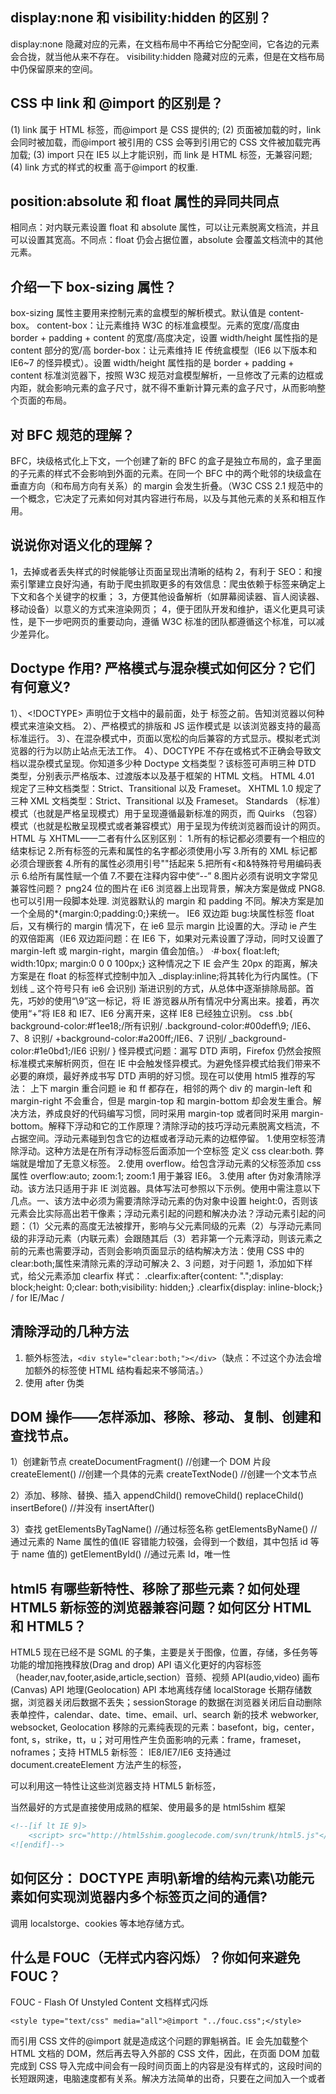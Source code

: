 ## display:none 和 visibility:hidden 的区别？

display:none 隐藏对应的元素，在文档布局中不再给它分配空间，它各边的元素会合拢，就当他从来不存在。
visibility:hidden 隐藏对应的元素，但是在文档布局中仍保留原来的空间。

## CSS 中 link 和 @import 的区别是？

(1) link 属于 HTML 标签，而@import 是 CSS 提供的;
(2) 页面被加载的时，link 会同时被加载，而@import 被引用的 CSS 会等到引用它的 CSS 文件被加载完再加载;
(3) import 只在 IE5 以上才能识别，而 link 是 HTML 标签，无兼容问题;
(4) link 方式的样式的权重 高于@import 的权重.

## position:absolute 和 float 属性的异同共同点

相同点：对内联元素设置 float 和 absolute 属性，可以让元素脱离文档流，并且可以设置其宽高。不同点：float 仍会占据位置，absolute 会覆盖文档流中的其他元素。

## 介绍一下 box-sizing 属性？

box-sizing 属性主要用来控制元素的盒模型的解析模式。默认值是 content-box。
content-box：让元素维持 W3C 的标准盒模型。元素的宽度/高度由 border + padding + content 的宽度/高度决定，设置 width/height 属性指的是 content 部分的宽/高
border-box：让元素维持 IE 传统盒模型（IE6 以下版本和 IE6~7 的怪异模式）。设置 width/height 属性指的是 border + padding + content 标准浏览器下，按照 W3C 规范对盒模型解析，一旦修改了元素的边框或内距，就会影响元素的盒子尺寸，就不得不重新计算元素的盒子尺寸，从而影响整个页面的布局。

## 对 BFC 规范的理解？

BFC，块级格式化上下文，一个创建了新的 BFC 的盒子是独立布局的，盒子里面的子元素的样式不会影响到外面的元素。在同一个 BFC 中的两个毗邻的块级盒在垂直方向（和布局方向有关系）的 margin 会发生折叠。（W3C CSS 2.1 规范中的一个概念，它决定了元素如何对其内容进行布局，以及与其他元素的关系和相互作用。

## 说说你对语义化的理解？

1，去掉或者丢失样式的时候能够让页面呈现出清晰的结构
2，有利于 SEO：和搜索引擎建立良好沟通，有助于爬虫抓取更多的有效信息：爬虫依赖于标签来确定上下文和各个关键字的权重；
3，方便其他设备解析（如屏幕阅读器、盲人阅读器、移动设备）以意义的方式来渲染网页；
4，便于团队开发和维护，语义化更具可读性，是下一步吧网页的重要动向，遵循 W3C 标准的团队都遵循这个标准，可以减少差异化。

## Doctype 作用? 严格模式与混杂模式如何区分？它们有何意义?

1）、<!DOCTYPE> 声明位于文档中的最前面，处于 <html> 标签之前。告知浏览器以何种模式来渲染文档。
2）、严格模式的排版和 JS 运作模式是 以该浏览器支持的最高标准运行。
3）、在混杂模式中，页面以宽松的向后兼容的方式显示。模拟老式浏览器的行为以防止站点无法工作。
4）、DOCTYPE 不存在或格式不正确会导致文档以混杂模式呈现。你知道多少种 Doctype 文档类型？该标签可声明三种 DTD 类型，分别表示严格版本、过渡版本以及基于框架的 HTML 文档。
HTML 4.01 规定了三种文档类型：Strict、Transitional 以及 Frameset。
XHTML 1.0 规定了三种 XML 文档类型：Strict、Transitional 以及 Frameset。
Standards （标准）模式（也就是严格呈现模式）用于呈现遵循最新标准的网页，而 Quirks
（包容）模式（也就是松散呈现模式或者兼容模式）用于呈现为传统浏览器而设计的网页。
HTML 与 XHTML——二者有什么区别区别： 1.所有的标记都必须要有一个相应的结束标记 2.所有标签的元素和属性的名字都必须使用小写 3.所有的 XML 标记都必须合理嵌套 4.所有的属性必须用引号""括起来 5.把所有<和&特殊符号用编码表示 6.给所有属性赋一个值 7.不要在注释内容中使“--” 8.图片必须有说明文字常见兼容性问题？
png24 位的图片在 iE6 浏览器上出现背景，解决方案是做成 PNG8.也可以引用一段脚本处理.
浏览器默认的 margin 和 padding 不同。解决方案是加一个全局的\*{margin:0;padding:0;}来统一。
IE6 双边距 bug:块属性标签 float 后，又有横行的 margin 情况下，在 ie6 显示 margin 比设置的大。浮动 ie 产生的双倍距离（IE6 双边距问题：在 IE6 下，如果对元素设置了浮动，同时又设置了 margin-left 或 margin-right，margin 值会加倍。）
·#·box{ float:left; width:10px; margin:0 0 0 100px;}
这种情况之下 IE 会产生 20px 的距离，解决方案是在 float 的标签样式控制中加入 _display:inline;将其转化为行内属性。(下划线 _ 这个符号只有 ie6 会识别)
渐进识别的方式，从总体中逐渐排除局部。首先，巧妙的使用“\9”这一标记，将 IE 游览器从所有情况中分离出来。接着，再次使用“+”将 IE8 和 IE7、IE6 分离开来，这样 IE8 已经独立识别。
css
.bb{
background-color:#f1ee18;/所有识别/
.background-color:#00deff\9; /IE6、7、8 识别/
+background-color:#a200ff;/IE6、7 识别/
\_background-color:#1e0bd1;/IE6 识别/
}
怪异模式问题：漏写 DTD 声明，Firefox 仍然会按照标准模式来解析网页，但在 IE 中会触发怪异模式。为避免怪异模式给我们带来不必要的麻烦，最好养成书写 DTD 声明的好习惯。现在可以使用 html5 推荐的写法：<doctype html>
上下 margin 重合问题
ie 和 ff 都存在，相邻的两个 div 的 margin-left 和 margin-right 不会重合，但是 margin-top 和 margin-bottom 却会发生重合。解决方法，养成良好的代码编写习惯，同时采用 margin-top 或者同时采用 margin-bottom。解释下浮动和它的工作原理？清除浮动的技巧浮动元素脱离文档流，不占据空间。浮动元素碰到包含它的边框或者浮动元素的边框停留。 1.使用空标签清除浮动。这种方法是在所有浮动标签后面添加一个空标签 定义 css clear:both. 弊端就是增加了无意义标签。 2.使用 overflow。给包含浮动元素的父标签添加 css 属性 overflow:auto; zoom:1; zoom:1 用于兼容 IE6。 3.使用 after 伪对象清除浮动。该方法只适用于非 IE 浏览器。具体写法可参照以下示例。使用中需注意以下几点。一、该方法中必须为需要清除浮动元素的伪对象中设置 height:0，否则该元素会比实际高出若干像素；浮动元素引起的问题和解决办法？浮动元素引起的问题：（1）父元素的高度无法被撑开，影响与父元素同级的元素（2）与浮动元素同级的非浮动元素（内联元素）会跟随其后（3）若非第一个元素浮动，则该元素之前的元素也需要浮动，否则会影响页面显示的结构解决方法：使用 CSS 中的 clear:both;属性来清除元素的浮动可解决 2、3 问题，对于问题 1，添加如下样式，给父元素添加 clearfix 样式：
.clearfix:after{content: ".";display: block;height: 0;clear: both;visibility: hidden;}
.clearfix{display: inline-block;} / for IE/Mac /

## 清除浮动的几种方法

1. 额外标签法，`<div style="clear:both;"></div>`（缺点：不过这个办法会增加额外的标签使 HTML 结构看起来不够简洁。）
2. 使用 after 伪类

## DOM 操作——怎样添加、移除、移动、复制、创建和查找节点。

1）创建新节点
createDocumentFragment() //创建一个 DOM 片段
createElement() //创建一个具体的元素
createTextNode() //创建一个文本节点

2）添加、移除、替换、插入
appendChild()
removeChild()
replaceChild()
insertBefore() //并没有 insertAfter()

3）查找
getElementsByTagName() //通过标签名称
getElementsByName() //通过元素的 Name 属性的值(IE 容错能力较强，会得到一个数组，其中包括 id 等于 name 值的)
getElementById() //通过元素 Id，唯一性

## html5 有哪些新特性、移除了那些元素？如何处理 HTML5 新标签的浏览器兼容问题？如何区分 HTML 和 HTML5？

HTML5 现在已经不是 SGML 的子集，主要是关于图像，位置，存储，多任务等功能的增加拖拽释放(Drag and drop) API
语义化更好的内容标签（header,nav,footer,aside,article,section）音频、视频 API(audio,video)
画布(Canvas) API
地理(Geolocation) API
本地离线存储 localStorage 长期存储数据，浏览器关闭后数据不丢失；sessionStorage 的数据在浏览器关闭后自动删除表单控件，calendar、date、time、email、url、search
新的技术 webworker, websocket, Geolocation
移除的元素纯表现的元素：basefont，big，center，font, s，strike，tt，u；对可用性产生负面影响的元素：frame，frameset，noframes；支持 HTML5 新标签：
IE8/IE7/IE6 支持通过 document.createElement 方法产生的标签，

可以利用这一特性让这些浏览器支持 HTML5 新标签，

当然最好的方式是直接使用成熟的框架、使用最多的是 html5shim 框架

```html
<!--[if lt IE 9]>
    <script> src="http://html5shim.googlecode.com/svn/trunk/html5.js"</script>
<![endif]-->
```

## 如何区分： DOCTYPE 声明\新增的结构元素\功能元素如何实现浏览器内多个标签页之间的通信?

调用 localstorge、cookies 等本地存储方式。

## 什么是 FOUC（无样式内容闪烁）？你如何来避免 FOUC？

FOUC - Flash Of Unstyled Content 文档样式闪烁

    <style type="text/css" media="all">@import "../fouc.css";</style>

而引用 CSS 文件的@import 就是造成这个问题的罪魁祸首。IE 会先加载整个 HTML 文档的 DOM，然后再去导入外部的 CSS 文件，因此，在页面 DOM 加载完成到 CSS 导入完成中间会有一段时间页面上的内容是没有样式的，这段时间的长短跟网速，电脑速度都有关系。解决方法简单的出奇，只要在<head>之间加入一个<link>或者<script>元素就可以了。

## null 和 undefined 的区别？

null 是一个表示”无”的对象，转为数值时为 0；
undefined 是一个表示”无”的原始值，转为数值时为 NaN。当声明的变量还未被初始化时，变量的默认值为 undefined。
null 用来表示尚未存在的对象，常用来表示函数企图返回一个不存在的对象。

undefined 表示”缺少值”，就是此处应该有一个值，但是还没有定义。典型用法是：（1）变量被声明了，但没有赋值时，就等于 undefined。（2) 调用函数时，应该提供的参数没有提供，该参数等于 undefined。（3）对象没有赋值的属性，该属性的值为 undefined。（4）函数没有返回值时，默认返回 undefined。

null 表示”没有对象”，即该处不应该有值。典型用法是：（1） 作为函数的参数，表示该函数的参数不是对象。（2） 作为对象原型链的终点。

## new 操作符具体干了什么呢?

1. 创建一个空对象，并且 this 变量引用该对象，同时还继承了该函数的原型。
2. 属性和方法被加入到 this 引用的对象中。
3. 新创建的对象由 this 所引用，并且最后隐式的返回 this 。

   var obj = {};
   obj._proto_ = Base.prototype;
   Base.call(obj);

## js 延迟加载的方式有哪些？

defer 和 async
动态创建 DOM 方式（创建 script，插入到 DOM 中，加载完毕后 callBack）按需异步载入 js

## call() 和 apply() 的区别和作用

作用：动态改变某个类的某个方法的运行环境（执行上下文）区别：传参不同

## 哪些操作会造成内存泄漏

内存泄漏指任何对象在您不再拥有或需要它之后仍然存在。垃圾回收器定期扫描对象，并计算引用了每个对象的其他对象的数量。如果一个对象的引用数量为 0（没有其他对象引用过该对象），或对该对象的惟一引用是循环的，那么该对象的内存即可回收。
setTimeout 的第一个参数使用字符串而非函数的话，会引发内存泄漏。闭包、控制台日志、循环（在两个对象彼此引用且彼此保留时，就会产生一个循环）详见：[详解 js 变量、作用域及内存][4]

## 列举 IE 与其他浏览器不一样的特性？

IE 支持 currentStyle，FIrefox 使用 getComputStyle
IE 使用 innerText，Firefox 使用 textContent
滤镜方面：IE:filter:alpha(opacity= num)；Firefox：-moz-opacity:num
事件方面：IE：attachEvent：火狐是 addEventListener
鼠标位置：IE 是 event.clientX；火狐是 event.pageX
IE 使用 event.srcElement；Firefox 使用 event.target
IE 中消除 list 的原点仅需 margin:0 即可达到最终效果；FIrefox 需要设置 margin:0;padding:0 以及 list-style:none
CSS 圆角：ie7 以下不支持圆角
WEB 应用从服务器主动推送 Data 到客户端有那些方式？
Javascript 数据推送
Commet：基于 HTTP 长连接的服务器推送技术基于 WebSocket 的推送方案
SSE（Server-Send Event）：服务器推送数据新方式

## 对前端界面工程师这个职位是怎么样理解的？它的前景会怎么样？

前端是最贴近用户的程序员，比后端、数据库、产品经理、运营、安全都近。
1、实现界面交互
2、提升用户体验
3、有了 Node.js，前端可以实现服务端的一些事情

前端是最贴近用户的程序员。前端的能力就是能让产品从 90 分进化到 100 分，甚至更好，参与项目，快速高质量完成实现效果图，精确到 1px；与团队成员，UI 设计，产品经理的沟通；做好的页面结构，页面重构和用户体验；处理 hack，兼容、写出优美的代码格式；针对服务器的优化、拥抱最新前端技术。

## 一个页面从输入 URL 到页面加载显示完成，这个过程中都发生了什么？

**分为 4 个步骤：**

（1）当发送一个 URL 请求时，不管这个 URL 是 Web 页面的 URL 还是 Web 页面上每个资源的 URL，浏览器都会开启一个线程来处理这个请求，同时在远程 DNS 服务器上启动一个 DNS 查询。这能使浏览器获得请求对应的 IP 地址。

（2）浏览器与远程 Web 服务器通过 TCP 三次握手协商来建立一个 TCP/IP 连接。该握手包括一个同步报文，一个同步-应答报文和一个应答报文，这三个报文在 浏览器和服务器之间传递。该握手首先由客户端尝试建立起通信，而后服务器应答并接受客户端的请求，最后由客户端发出该请求已经被接受的报文。

（3）一旦 TCP/IP 连接建立，浏览器会通过该连接向远程服务器发送 HTTP 的 GET 请求。远程服务器找到资源并使用 HTTP 响应返回该资源，值为 200 的 HTTP 响应状态表示一个正确的响应。

（4）此时，Web 服务器提供资源服务，客户端开始下载资源。请求返回后，便进入了我们关注的前端模块简单来说，浏览器会解析 HTML 生成 DOM Tree，其次会根据 CSS 生成 CSS Rule Tree，而 javascript 又可以根据 DOM API 操作 DOM
详情百度：从输入 URL 到浏览器接收的过程中发生了什么事情？

## javascript 对象的几种创建方式

1. 工厂模式
2. 构造函数模式
3. 原型模式
4. 混合构造函数和原型模式
5. 动态原型模式
6. 寄生构造函数模式
7. 稳妥构造函数模式

## javascript 继承的 6 种方法

1. 原型链继承
2. 借用构造函数继承
3. 组合继承(原型+借用构造)
4. 原型式继承
5. 寄生式继承
6. 寄生组合式继承创建 ajax 的过程（本次有代码）
   (1)创建 XMLHttpRequest 对象,也就是创建一个异步调用对象.
   (2)创建一个新的 HTTP 请求,并指定该 HTTP 请求的方法、URL 及验证信息.
   (3)设置响应 HTTP 请求状态变化的函数.
   (4)发送 HTTP 请求.
   (5)获取异步调用返回的数据.
   (6)使用 JavaScript 和 DOM 实现局部刷新.

## 异步加载和延迟加载

1.异步加载的方案： 动态插入 script 标签 2.通过 ajax 去获取 js 代码，然后通过 eval 执行
3.script 标签上添加 defer 或者 async 属性 4.创建并插入 iframe，让它异步执行 js 5.延迟加载：有些 js 代码并不是页面初始化的时候就立刻需要的，而稍后的某些情况才需要 ie 各版本和 chrome 可以并行下载多少个资源 IE6 两个并发，iE7 升级之后的 6 个并发，之后版本也是 6 个
Firefox，chrome 也是 6 个

## Flash、Ajax 各自的优缺点，在使用中如何取舍？

Flash 适合处理多媒体、矢量图形、访问机器；对 CSS、处理文本上不足，不容易被搜索。
Ajax 对 CSS、文本支持很好，支持搜索；多媒体、矢量图形、机器访问不足。共同点：与服务器的无刷新传递消息、用户离线和在线状态、操作 DOM

## 请解释一下 JavaScript 的同源策略

概念:同源策略是客户端脚本（尤其是 Javascript）的重要的安全度量标准。它最早出自 Netscape Navigator2.0，其目的是防止某个文档或脚本从多个不同源装载。这里的同源策略指的是：协议，域名，端口相同

同源策略是一种安全协议。指一段脚本只能读取来自同一来源的窗口和文档的属性。

为什么要有同源限制？

我们举例说明：比如一个黑客程序，他利用 Iframe 把真正的银行登录页面嵌到他的页面上，当你使用真实的用户名，密码登录时，他的页面就可以通过 Javascript 读取到你的表单中 input 中的内容，这样用户名，密码就轻松到手了。

缺点：现在网站的 JS 都会进行压缩，一些文件用了严格模式，而另一些没有。这时这些本来是严格模式的文件，被 merge 后，这个串就到了文件的中间，不仅没有指示严格模式，反而在压缩后浪费了字节。

## GET 和 POST 的区别，何时使用 POST？

GET：一般用于信息获取，使用 URL 传递参数，对所发送信息的数量也有限制，一般在 2000 个字符
POST：一般用于修改服务器上的资源，对所发送的信息没有限制。

GET 方式需要使用 Request.QueryString 来取得变量的值，而 POST 方式通过 Request.Form 来获取变量的值，也就是说 Get 是通过地址栏来传值，而 Post 是通过提交表单来传值。

然而，在以下情况中，请使用 POST 请求：

无法使用缓存文件（更新服务器上的文件或数据库）向服务器发送大量数据（POST 没有数据量限制）发送包含未知字符的用户输入时，POST 比 GET 更稳定也更可靠

## 事件~ IE 与火狐的事件机制有什么区别？ 如何阻止冒泡？

我们在网页中的某个操作（有的操作对应多个事件）。例如：当我们点击一个按钮就会产生一个事件。是可以被 JavaScript 侦测到的行为。事件处理机制：IE 是事件冒泡、firefox 同时支持两种事件模型，也就是：捕获型事件和冒泡型事件。
ev.stopPropagation();注意旧 ie 的方法 ev.cancelBubble = true

## ajax 的缺点和在 IE 下的问题？详情请见：[JavaScript 学习总结（七）Ajax 和 Http 状态字][14]

**ajax 的缺点**

1. ajax 不支持浏览器 back 按钮
2. 安全问题 AJAX 暴露了与服务器交互的细节
3. 对搜索引擎的支持比较弱
4. 破坏了程序的异常机制
5. 不容易调试

IE 缓存问题在 IE 浏览器下，如果请求的方法是 GET，并且请求的 URL 不变，那么这个请求的结果就会被缓存。解决这个问题的办法可以通过实时改变请求的 URL，只要 URL 改变，就不会被缓存，可以通过在 URL 末尾添加上随机的时间戳参数('t'= + new Date().getTime())
或者：
open('GET','demo.php?rand=+Math.random()',true);

Ajax 请求的页面历史记录状态问题可以通过锚点来记录状态，location.hash。让浏览器记录 Ajax 请求时页面状态的变化。还可以通过 HTML5 的 history.pushState，来实现浏览器地址栏的无刷新改变

## 谈谈你对重构的理解网站重构

在不改变外部行为的前提下，简化结构、添加可读性，而在网站前端保持一致的行为。也就是说是在不改变 UI 的情况下，对网站进行优化，在扩展的同时保持一致的 UI。

对于传统的网站来说重构通常是：表格(table)布局改为 DIV+CSS
使网站前端兼容于现代浏览器(针对于不合规范的 CSS、如对 IE6 有效的)
对于移动平台的优化针对于 SEO 进行优化深层次的网站重构应该考虑的方面减少代码间的耦合让代码保持弹性严格按规范编写代码设计可扩展的 API
代替旧有的框架、语言(如 VB)
增强用户体验通常来说对于速度的优化也包含在重构中压缩 JS、CSS、image 等前端资源(通常是由服务器来解决)
程序的性能优化(如数据读写)
采用 CDN 来加速资源加载对于 JS DOM 的优化
HTTP 服务器的文件缓存

## HTTP 状态码

100 Continue 继续，一般在发送 post 请求时，已发送了 http header 之后服务端将返回此信息，表示确认，之后发送具体参数信息

200 OK 正常返回信息

201 Created 请求成功并且服务器创建了新的资源

202 Accepted 服务器已接受请求，但尚未处理

301 Moved Permanently 请求的网页已永久移动到新位置

302 Found 临时性重定向

303 See Other 临时性重定向，且总是使用 GET 请求新的 URI

304 Not Modified 自从上次请求后，请求的网页未修改过

400 Bad Request 服务器无法理解请求的格式，客户端不应当尝试再次使用相同的内容发起请求

401 Unauthorized 请求未授权

403 Forbidden 禁止访问

404 Not Found 找不到如何与 URI 相匹配的资源

500 Internal Server Error 最常见的服务器端错误

503 Service Unavailable 服务器端暂时无法处理请求（可能是过载或维护）

## 说说你对 Promise 的理解依照 Promise/A+ 的定义，Promise 有四种状态：

pending: 初始状态, 非 fulfilled 或 rejected.
fulfilled: 成功的操作.
rejected: 失败的操作.
settled: Promise 已被 fulfilled 或 rejected，且不是 pending
另外， fulfilled 与 rejected 一起合称 settled。

Promise 对象用来进行延迟(deferred) 和异步(asynchronous ) 计算
Promise 的构造函数构造一个 Promise，最基本的用法如下：

```js
var promise = new Promise((resolve, reject) => {
  if (...) {  // succeed
    resolve(result);
  } else {   // fails
    reject(Error(errMessage));
  }
});
```

Promise 实例拥有 then 方法（具有 then 方法的对象，通常被称为 thenable）。它的使用方法如下：
promise.then(onFulfilled, onRejected)
接收两个函数作为参数，一个在 fulfilled 的时候被调用，一个在 rejected 的时候被调用，接收参数就是 future，onFulfilled 对应 resolve,
onRejected 对应 reject。

## 说说你对前端架构师的理解

负责前端团队的管理及与其他团队的协调工作，提升团队成员能力和整体效率；
带领团队完成研发工具及平台前端部分的设计、研发和维护；
带领团队进行前端领域前沿技术研究及新技术调研；
保证团队的技术领先负责前端开发规范制定、功能模块化设计、公共组件搭建等工作，并组织培训。

## 实现一个函数 clone，可以对 JavaScript 中的 5 种主要的数据类型（包括 Number、String、Object、Array、Boolean）进行值复制

```js
Object.prototype.clone = function() {
  var o = this.constructor === Array ? [] : {}

  for (var e in this) {
    o[e] = typeof this[e] === 'object' 
      ? this[e].clone() 
      : this[e]
  }

  return o
}
```


## 说说严格模式的限制

严格模式主要有以下限制：
变量必须声明后再使用函数的参数不能有同名属性，否则报错不能使用 
with 语句不能对只读属性赋值，否则报错不能使用
前缀 0 表示八进制数，否则报错不能删除不可删除的属性，否则报错
不能删除变量 delete prop，会报错，只能删除属性 delete global[prop]
eval 不会在它的外层作用域引入变量
eval 和 arguments 不能被重新赋值
arguments 不会自动反映函数参数的变化
不能使用 arguments.caller
禁止 this 指向全局对象不能使用 fn.caller 和 fn.arguments 
获取函数调用的堆栈增加了保留字（比如 protected、static 和 interface）

设立”严格模式”的目的，主要有以下几个：
消除 Javascript 语法的一些不合理、不严谨之处，减少一些怪异行为;
消除代码运行的一些不安全之处，保证代码运行的安全；提高编译器效率，增加运行速度；为未来新版本的 Javascript 做好铺垫。
注：经过测试 IE6,7,8,9 均不支持严格模式。如何删除一个 cookie 1.将时间设为当前时间往前一点。


## expires 的设置

document.cookie = 'user='+ encodeURIComponent('name') + ';
expires = ' + new Date(0)

## strong em b i标签等的区别
<strong>，<em>和<b>，<i>标签<strong> 标签和 <em> 标签一样，用于强调文本，但它强调的程度更强一些。
em 是 斜体强调标签，更强烈强调，表示内容的强调点。相当于 html 元素中的 <i>...</i>;
<b> <i>是视觉要素，分别表示无意义的加粗，无意义的斜体。
em 和 strong 是表达要素(phrase elements)。

## 说说你对 AMD 和 Commonjs 的理解

CommonJS 是服务器端模块的规范，Node.js 采用了这个规范。
CommonJS 规范加载模块是同步的，也就是说，只有加载完成，才能执行后面的操作。
AMD 规范则是非同步加载模块，允许指定回调函数。
AMD 推荐的风格通过返回一个对象做为模块对象，CommonJS 的风格通过对 module.exports 或 exports 的属性赋值来达到暴露模块对象的目的。

## document.write()的用法
document.write()方法可以用在两个方面：
页面载入过程中用实时脚本创建页面内容，
以及用延时脚本创建本窗口或新窗口的内容。

document.write 只能重绘整个页面。innerHTML 可以重绘页面的一部分

## 编写一个方法 求一个字符串的字节长度

```js
// 假设：一个英文字符占用一个字节，一个中文字符占用两个字节
const getBytes = str => {
  let len = str.length
  let bytes = len
  for (let i = 0; i < len; i++) {
    if (str.charCodeAt(i) > 255) bytes++
  }
  return bytes
}
```


## git fetch 和 git pull 的区别

git pull：相当于是从远程获取最新版本并 merge 到本地
git fetch：相当于是从远程获取最新版本到本地，不会自动 merge

## 说说你对 MVC 和 MVVM 的理解

MVC
View 传送指令到 Controller
Controller 完成业务逻辑后，要求 Model 改变状态
Model 将新的数据发送到 View，用户得到反馈所有通信都是单向的。
Angular 它采用双向绑定（data-binding）：View 的变动，自动反映在 ViewModel，反之亦然。组成部分MVVM Model、View、ViewModel
View：UI 界面
ViewModel：它是 View 的抽象，负责 View 与 Model 之间信息转换，将 View 的 Command 传送到 Model；
Model：数据访问层

## 请解释什么是事件代理

事件代理（Event Delegation），又称之为事件委托, 是 JavaScript 中常用绑定事件的常用技巧。
顾名思义，“事件代理”即是把原本需要绑定的事件委托给父元素，让父元素担当事件监听的职务。
事件代理的原理是 DOM 元素的事件冒泡。使用事件代理的好处是可以提高性能。

## attribute 和 property 的区别是什么？

attribute 是 dom 元素在文档中作为 html 标签拥有的属性；
property 就是 dom 元素在 js 中作为对象拥有的属性。

所以：对于 html 的标准属性来说，attribute 和 property 是同步的，是会自动更新的，但是对于自定义的属性来说，他们是不同步的

## 说说网络分层里七层模型是哪七层应用层

应用层、
表示层、
会话层（从上往下）（HTTP、FTP、SMTP、DNS）
传输层（TCP 和 UDP）
网络层（IP）
物理层
数据链路层（以太网）

每一层的作用如下：

应用层：允许访问 OSI 环境的手段（应用协议数据单元 APDU）
表示层：对数据进行翻译、加密和压缩（表示协议数据单元 PPDU）
会话层：建立、管理和终止会话（会话协议数据单元 SPDU）
传输层：提供端到端的可靠报文传递和错误恢复（段 Segment）
网络层：负责数据包从源到宿的传递和网际互连（包 PackeT）
物理层：通过媒介传输比特,确定机械及电气规范（比特 Bit）
数据链路层：将比特组装成帧和点到点的传递（帧 Frame）

## 各种协议

ICMP 协议： 因特网控制报文协议。它是 TCP/IP 协议族的一个子协议，用于在 IP 主机、路由器之间传递控制消息。
TFTP 协议： 是 TCP/IP 协议族中的一个用来在客户机与服务器之间进行简单文件传输的协议，提供不复杂、开销不大的文件传输服务。
HTTP 协议： 超文本传输协议，是一个属于应用层的面向对象的协议，由于其简捷、快速的方式，适用于分布式超媒体信息系统。
DHCP 协议： 动态主机配置协议，是一种让系统得以连接到网络上，并获取所需要的配置参数手段。说说 

## mongoDB 和 MySQL 的区别
MySQL 是传统的关系型数据库，MongoDB 则是非关系型数据库
mongodb 以 BSON 结构（二进制）进行存储，对海量数据存储有着很明显的优势。

对比传统关系型数据库, NoSQL 有着非常显著的性能和扩展性优势，与关系型数据库相比，MongoDB 的优点有：
① 弱一致性（最终一致），更能保证用户的访问速度：
② 文档结构的存储方式，能够更便捷的获取数据。

## 讲讲 304 缓存的原理

服务器首先产生 ETag，服务器可在稍后使用它来判断页面是否已经被修改。
本质上，客户端通过将该记号传回服务器要求服务器验证其（客户端）缓存。
304 是 HTTP 状态码，服务器用来标识这个文件没修改，不返回内容，浏览器在接收到个状态码后，会使用浏览器已缓存的文件客户端请求一个页面（A）。 服务器返回页面 A，并在给 A 加上一个 ETag。 客户端展现该页面，并将页面连同 ETag 一起缓存。 客户再次请求页面 A，并将上次请求时服务器返回的 ETag 一起传递给服务器。 服务器检查该 ETag，并判断出该页面自上次客户端请求之后还未被修改，直接返回响应 304（未修改——Not Modified）和一个空的响应体。

## 什么样的前端代码是好的

高复用低耦合，这样文件小，好维护，而且好扩展。

